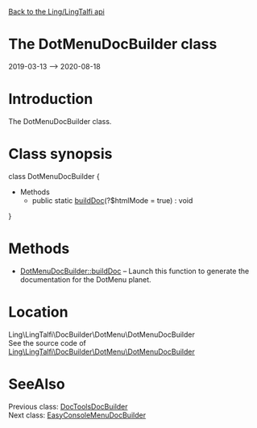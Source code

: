 [Back to the Ling/LingTalfi api](https://github.com/lingtalfi/LingTalfi/blob/master/doc/api/Ling/LingTalfi.md)



The DotMenuDocBuilder class
================
2019-03-13 --> 2020-08-18






Introduction
============

The DotMenuDocBuilder class.



Class synopsis
==============


class <span class="pl-k">DotMenuDocBuilder</span>  {

- Methods
    - public static [buildDoc](https://github.com/lingtalfi/LingTalfi/blob/master/doc/api/Ling/LingTalfi/DocBuilder/DotMenu/DotMenuDocBuilder/buildDoc.md)(?$htmlMode = true) : void

}






Methods
==============

- [DotMenuDocBuilder::buildDoc](https://github.com/lingtalfi/LingTalfi/blob/master/doc/api/Ling/LingTalfi/DocBuilder/DotMenu/DotMenuDocBuilder/buildDoc.md) &ndash; Launch this function to generate the documentation for the DotMenu planet.





Location
=============
Ling\LingTalfi\DocBuilder\DotMenu\DotMenuDocBuilder<br>
See the source code of [Ling\LingTalfi\DocBuilder\DotMenu\DotMenuDocBuilder](https://github.com/lingtalfi/LingTalfi/blob/master/DocBuilder/DotMenu/DotMenuDocBuilder.php)



SeeAlso
==============
Previous class: [DocToolsDocBuilder](https://github.com/lingtalfi/LingTalfi/blob/master/doc/api/Ling/LingTalfi/DocBuilder/DocTools/DocToolsDocBuilder.md)<br>Next class: [EasyConsoleMenuDocBuilder](https://github.com/lingtalfi/LingTalfi/blob/master/doc/api/Ling/LingTalfi/DocBuilder/EasyConsoleMenu/EasyConsoleMenuDocBuilder.md)<br>
